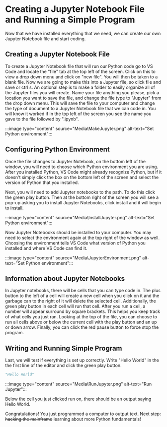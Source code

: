 # Creating a Jupyter Notebook File and Running a Simple Program

Now that we have installed everything that we need, we can create our own Jupyter Notebook file and start coding.

## Creating a Jupyter Notebook File

To create a Jupyter Notebook file that will run our Python code go to VS Code and locate the "file" tab at the top left of the screen. Click on this to view a drop down menu and click on "new file". You will then be taken to a blank file. Now we are going to make this into a Jupyter file, so click file and save or ctrl s. An optional step is to make a folder to easily organize all of the Jupyter files you will create. Name your file anything you please, pick a location you want to save the file, and change the file type to "Jupyter" from the drop down menu. This will save the file to your computer and change the type of document to a Jupyter Notebook file that we can code in. You will know it worked if in the top left of the screen you see the name you gave to the file followed by ".ipynb".

:::image type="content" source="Media\MakeJupyter.png" alt-text="Set Python environment":::

## Configuring Python Environment

Once the file changes to Jupyter Notebook, on the bottom left of the window, you will need to choose which Python environment you are using. After you installed Python, VS Code might already recognize Python, but if it doesn't simply click the box on the bottom left of the screen and select the version of Python that you installed.

Next, you will need to add Jupyter notebooks to the path. To do this click the green play button. Then at the bottom right of the screen you will see a pop-up asking you to install Jupyter Notebooks, click install and it will begin to install.

:::image type="content" source="Media\InstallJupyter.png" alt-text="Set Python environment":::

Now Jupyter Notebooks should be installed to your computer. You may need to select the environment again at the top right of the window as well. Choosing the environment tells VS Code what version of Python you installed and where VS Code can find it.

:::image type="content" source="Media\JupyterEnvironment.png" alt-text="Set Python environment":::

## Information about Jupyter Notebooks

In Jupyter notebooks, there will be cells that you can type code in. The plus button to the left of a cell will create a new cell when you click on it and the garbage can to the right of it will delete the selected cell. Additionally, the green play button in each cell will run that cell. After you run a cell, a number will appear surround by square brackets. This helps you keep track of what cells you just ran. Looking at the top of the file, you can choose to run all cells above or below the current cell with the play button and an up or down arrow. Finally, you can click the red pause button to force stop the program.

## Writing and Running Simple Program

Last, we will test if everything is set up correctly. Write "Hello World" in the the first line of the editor and click the green play button.

```python
"Hello World"
```

:::image type="content" source="Media\RunJupyter.png" alt-text="Run Jupyter":::

Below the cell you just clicked run on, there should be an output saying Hello World.

Congratulations! You just programmed a computer to output text. Next step: ~~hacking the mainframe~~ learning about more Python fundamentals!
